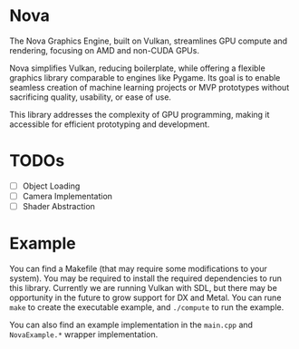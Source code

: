 # Nova
The Nova Graphics Engine, built on Vulkan, streamlines GPU compute and rendering, focusing on AMD and non-CUDA GPUs.

Nova simplifies Vulkan, reducing boilerplate, while offering a flexible graphics library comparable to engines like Pygame. Its goal is to enable seamless creation of machine learning projects or MVP prototypes without sacrificing quality, usability, or ease of use.

This library addresses the complexity of GPU programming, making it accessible for efficient prototyping and development.

# TODOs
 - [ ] Object Loading
 - [ ] Camera Implementation
 - [ ] Shader Abstraction

# Example
You can find a Makefile (that may require some modifications to your system). You may be required to install the required dependencies to run this library. Currently we are running Vulkan with SDL, but there may be opportunity in the future to grow support for DX and Metal. You can rune `make` to create the executable example, and `./compute` to run the example.

You can also find an example implementation in the `main.cpp` and `NovaExample.*` wrapper implementation.
